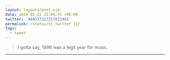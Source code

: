 ```yaml
---
layout: layouts/post.njk
date: 2014-05-21 22:04:31 +00:00
twitter: '469237327257022465'
permalink: /status/{{ twitter }}/
tags: 
  - tweet
---
```


> I gotta say, 1996 was a legit year for music.

---

